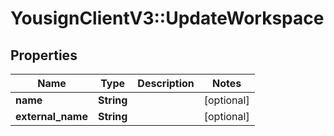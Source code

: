 # YousignClientV3::UpdateWorkspace

## Properties
Name | Type | Description | Notes
------------ | ------------- | ------------- | -------------
**name** | **String** |  | [optional] 
**external_name** | **String** |  | [optional] 

